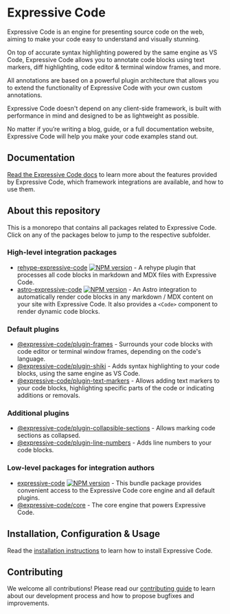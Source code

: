 # Expressive Code

Expressive Code is an engine for presenting source code on the web, aiming to make your code easy to understand and visually stunning.

On top of accurate syntax highlighting powered by the same engine as VS Code, Expressive Code allows you to annotate code blocks using text markers, diff highlighting, code editor & terminal window frames, and more.

All annotations are based on a powerful plugin architecture that allows you to extend the functionality of Expressive Code with your own custom annotations.

Expressive Code doesn't depend on any client-side framework, is built with performance in mind and designed to be as lightweight as possible.

No matter if you’re writing a blog, guide, or a full documentation website, Expressive Code will help you make your code examples stand out.

## Documentation

[Read the Expressive Code docs](https://expressive-code.com/) to learn more about the features provided by Expressive Code, which framework integrations are available, and how to use them.

## About this repository

This is a monorepo that contains all packages related to Expressive Code. Click on any of the packages below to jump to the respective subfolder.

### High-level integration packages

- [rehype-expressive-code](packages/rehype-expressive-code/README.md) [![NPM version](https://img.shields.io/npm/v/rehype-expressive-code.svg)](https://www.npmjs.com/package/rehype-expressive-code) - A rehype plugin that processes all code blocks in markdown and MDX files with Expressive Code.
- [astro-expressive-code](packages/astro-expressive-code/README.md) [![NPM version](https://img.shields.io/npm/v/astro-expressive-code.svg)](https://www.npmjs.com/package/astro-expressive-code) - An Astro integration to automatically render code blocks in any markdown / MDX content on your site with Expressive Code. It also provides a `<Code>` component to render dynamic code blocks.

### Default plugins

- [@expressive-code/plugin-frames](packages/@expressive-code/plugin-frames/README.md) - Surrounds your code blocks with code editor or terminal window frames, depending on the code's language.
- [@expressive-code/plugin-shiki](packages/@expressive-code/plugin-shiki/README.md) - Adds syntax highlighting to your code blocks, using the same engine as VS Code.
- [@expressive-code/plugin-text-markers](packages/@expressive-code/plugin-text-markers/README.md) - Allows adding text markers to your code blocks, highlighting specific parts of the code or indicating additions or removals.

### Additional plugins

- [@expressive-code/plugin-collapsible-sections](packages/@expressive-code/plugin-collapsible-sections/README.md) - Allows marking code sections as collapsed.
- [@expressive-code/plugin-line-numbers](packages/@expressive-code/plugin-line-numbers) - Adds line numbers to your code blocks.

### Low-level packages for integration authors

- [expressive-code](packages/expressive-code/README.md) [![NPM version](https://img.shields.io/npm/v/expressive-code.svg)](https://www.npmjs.com/package/expressive-code) - This bundle package provides convenient access to the Expressive Code core engine and all default plugins.
- [@expressive-code/core](packages/@expressive-code/core/README.md) - The core engine that powers Expressive Code.

## Installation, Configuration & Usage

Read the [installation instructions](https://expressive-code.com/installation/) to learn how to install Expressive Code.

## Contributing

We welcome all contributions! Please read our [contributing guide](CONTRIBUTING.md) to learn about our development process and how to propose bugfixes and improvements.
